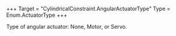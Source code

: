 +++
Target = "CylindricalConstraint.AngularActuatorType"
Type = Enum.ActuatorType
+++

Type of angular actuator: None, Motor, or Servo.